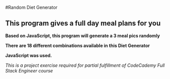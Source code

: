 #Random Diet Generator

## This program gives a full day meal plans for you

**Based on JavaScript, this program will generate a 3 meal pics randomly**

**There are 18 different combinations available in this Diet Generator**

**JavaScript was used.**

*This is a project exercise required for partial fulfillment of CodeCademy Full Stack Engineer course*



